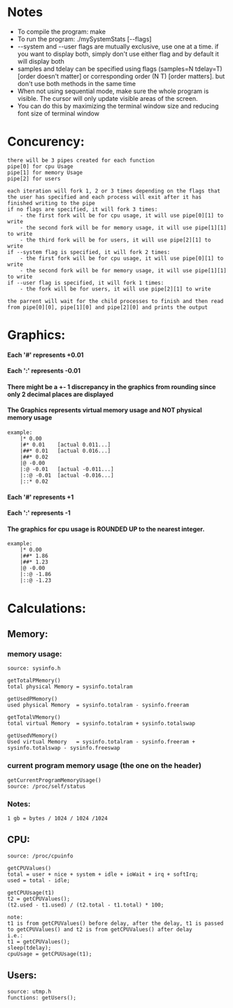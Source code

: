 # Notes #
<ul>
    <li>To compile the program: make</li>
    <li>To run the program: ./mySystemStats [--flags]</li>
    <li>--system and --user flags are mutually exclusive, use one at a time. if you want to display both, simply don't use either flag and by default it will display both</li>
    <li>samples and tdelay can be specified using flags (samples=N tdelay=T) [order doesn't matter] or corresponding order (N T) [order matters]. but don't use both methods in the same time</li>
    <li>When not using sequential mode, make sure the whole program is visible. The cursor will only update visible areas of the screen.</li>
    <li>You can do this by maximizing the terminal window size and reducing font size of terminal window</li>
</ul>

# Concurency: #
    there will be 3 pipes created for each function
    pipe[0] for cpu Usage
    pipe[1] for memory Usage
    pipe[2] for users

    each iteration will fork 1, 2 or 3 times depending on the flags that the user has specified and each process will exit after it has finished writing to the pipe
    if no flags are specified, it will fork 3 times:
        - the first fork will be for cpu usage, it will use pipe[0][1] to write
        - the second fork will be for memory usage, it will use pipe[1][1] to write
        - the third fork will be for users, it will use pipe[2][1] to write
    if --system flag is specified, it will fork 2 times:
        - the first fork will be for cpu usage, it will use pipe[0][1] to write
        - the second fork will be for memory usage, it will use pipe[1][1] to write
    if --user flag is specified, it will fork 1 times:
        - the fork will be for users, it will use pipe[2][1] to write

    the parrent will wait for the child processes to finish and then read from pipe[0][0], pipe[1][0] and pipe[2][0] and prints the output 

# Graphics: #
#### Each '#' represents +0.01 ####
#### Each ':' represents -0.01 ####
#### There might be a +- 1 discrepancy in the graphics from rounding since only 2 decimal places are displayed ####
#### The Graphics represents virtual memory usage and NOT physical memory usage ####
    example:
        |* 0.00
        |#* 0.01    [actual 0.011...]
        |##* 0.01   [actual 0.016...]
        |##* 0.02
        |@ -0.00 
        |:@ -0.01   [actual -0.011...]
        |::@ -0.01  [actual -0.016...]
        |::* 0.02

#### Each '#' represents +1 ####
#### Each ':' represents -1 ####
#### The graphics for cpu usage is ROUNDED UP to the nearest integer. ####
    example:
        |* 0.00  
        |##* 1.86
        |##* 1.23 
        |@ -0.00 
        |::@ -1.86
        |::@ -1.23

# Calculations: #
## Memory: ##
### memory usage: ### 
    source: sysinfo.h
    
    getTotalPMemory()
    total physical Memory = sysinfo.totalram

    getUsedPMemory()
    used physical Memory  = sysinfo.totalram - sysinfo.freeram

    getTotalVMemory()
    total virtual Memory  = sysinfo.totalram + sysinfo.totalswap

    getUsedVMemory()
    Used virtual Memory   = sysinfo.totalram - sysinfo.freeram + sysinfo.totalswap - sysinfo.freeswap
        
### current program memory usage (the one on the header) ###
    getCurrentProgramMemoryUsage()
    source: /proc/self/status  

### Notes: ###
    1 gb = bytes / 1024 / 1024 /1024

## CPU: ##
    source: /proc/cpuinfo

    getCPUValues()
    total = user + nice + system + idle + ioWait + irq + softIrq;
    used = total - idle;

    getCPUUsage(t1)
    t2 = getCPUValues();
    (t2.used - t1.used) / (t2.total - t1.total) * 100;

    note:
    t1 is from getCPUValues() before delay, after the delay, t1 is passed to getCPUValues() and t2 is from getCPUValues() after delay
    i.e.:
    t1 = getCPUValues();
    sleep(tdelay);
    cpuUsage = getCPUUsage(t1);


## Users: ##
    source: utmp.h
    functions: getUsers();